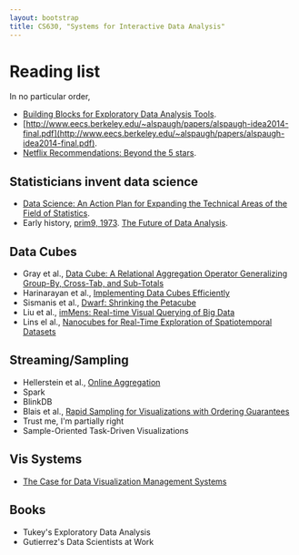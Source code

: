 ```yaml
---
layout: bootstrap
title: CS630, "Systems for Interactive Data Analysis"
---
```


# Reading list

In no particular order,

* [Building Blocks for Exploratory Data Analysis Tools](http://www.eecs.berkeley.edu/~alspaugh/papers/lsa_idea_2013.pdf).
* [http://www.eecs.berkeley.edu/~alspaugh/papers/alspaugh-idea2014-final.pdf](http://www.eecs.berkeley.edu/~alspaugh/papers/alspaugh-idea2014-final.pdf).
* [Netflix Recommendations: Beyond the 5 stars](http://techblog.netflix.com/2012/04/netflix-recommendations-beyond-5-stars.html).


## Statisticians invent data science

* [Data Science: An Action Plan for Expanding the
Technical Areas of the Field of Statistics](http://www.stat.purdue.edu/~wsc/papers/datascience.pdf).
* Early history,
[prim9, 1973](http://stat-graphics.org/movies/prim9.html). [The Future of Data Analysis](http://web.stanford.edu/~gavish/documents/Tukey_the_future_of_data_analysis.pdf).

## Data Cubes

* Gray et al., [Data Cube: A Relational Aggregation Operator Generalizing Group-By, Cross-Tab, and Sub-Totals](http://cs.stanford.edu/people/chrismre/cs345/rl/olap.pdf)
* Harinarayan et al., [Implementing Data Cubes Efficiently](http://web.eecs.umich.edu/~jag/eecs584/papers/implementing_data_cube.pdf)
* Sismanis et al., [Dwarf: Shrinking the Petacube](http://www.cs.umd.edu/~nick/projects/Dwarf.pdf)
* Liu et al., [imMens: Real-time Visual Querying of Big Data](http://vis.stanford.edu/files/2013-imMens-EuroVis.pdf)
* Lins el al., [Nanocubes for Real-Time Exploration of Spatiotemporal Datasets](http://nanocubes.net/assets/pdf/nanocubes_paper.pdf)

## Streaming/Sampling

* Hellerstein et al., [Online Aggregation](http://www-cs-students.stanford.edu/~adityagp/courses/cs598/papers/online-aggregation.pdf)
* Spark
* BlinkDB
* Blais et al., [Rapid Sampling for Visualizations with Ordering Guarantees](http://web.engr.illinois.edu/~adityagp/intel-sample-tr.pdf)
* Trust me, I'm partially right
* Sample-Oriented Task-Driven Visualizations

## Vis Systems

* [The Case for Data Visualization Management Systems](http://db.csail.mit.edu/pubs/p903-wu.pdf)

## Books

* Tukey's Exploratory Data Analysis
* Gutierrez's Data Scientists at Work




